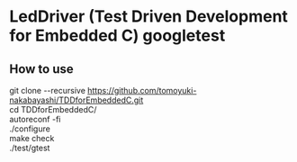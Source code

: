 # LedDriver (Test Driven Development for Embedded C) googletest

## How to use
git clone --recursive https://github.com/tomoyuki-nakabayashi/TDDforEmbeddedC.git  
cd TDDforEmbeddedC/  
autoreconf -fi  
./configure  
make check  
./test/gtest
